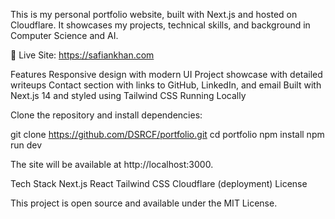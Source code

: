 This is my personal portfolio website, built with Next.js and hosted on Cloudflare. It showcases my projects, technical skills, and background in Computer Science and AI.

🔗 Live Site: https://safiankhan.com

Features
Responsive design with modern UI
Project showcase with detailed writeups
Contact section with links to GitHub, LinkedIn, and email
Built with Next.js 14 and styled using Tailwind CSS
Running Locally

Clone the repository and install dependencies:

git clone https://github.com/DSRCF/portfolio.git
cd portfolio
npm install
npm run dev


The site will be available at http://localhost:3000.

Tech Stack
Next.js
React
Tailwind CSS
Cloudflare (deployment)
License

This project is open source and available under the MIT License.

